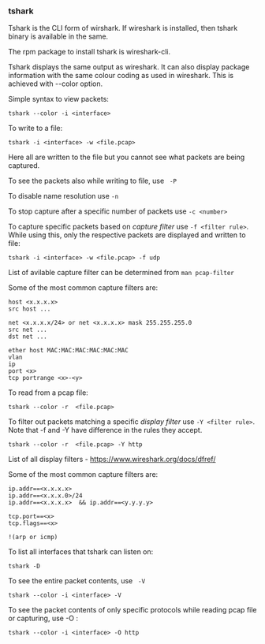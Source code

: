 ### tshark

Tshark is the CLI form of wirshark. If wireshark is installed, then tshark binary is available in the same.

The rpm package to install tshark is wireshark-cli.

Tshark displays the same output as wireshark. It can also display package information with the same colour coding as used in wireshark. This is achieved with --color option.

Simple syntax to view packets:

```tshark --color -i <interface>```

To write to a file:

```tshark -i <interface> -w <file.pcap>```

Here all are written to the file but you cannot see what packets are being captured.

To see the packets also while writing to file, use ``` -P```

To disable name resolution use ```-n```

To stop capture after a specific number of packets use ``` -c <number> ```

To capture specific packets based on  *capture filter* use ```-f <filter rule>```. While using this, only the respective packets are displayed and written to file:

```tshark -i <interface> -w <file.pcap> -f udp```

List of avilable capture filter can be determined from ```man pcap-filter```

Some of the most common capture filters are:
```
host <x.x.x.x>
src host ...

net <x.x.x.x/24> or net <x.x.x.x> mask 255.255.255.0 
src net ...
dst net ...

ether host MAC:MAC:MAC:MAC:MAC:MAC
vlan
ip
port <x>
tcp portrange <x>-<y>

```

To read from a pcap file:

```tshark --color -r  <file.pcap>```

To filter out packets matching a specific *display filter* use ```-Y <filter rule>```. Note that -f and -Y have difference in the rules they accept. 

```tshark --color -r  <file.pcap> -Y http```

List of all display filters - https://www.wireshark.org/docs/dfref/ 

Some of the most common capture filters are:

```
ip.addr==<x.x.x.x>
ip.addr==<x.x.x.0>/24
ip.addr==<x.x.x.x>  && ip.addr==<y.y.y.y>

tcp.port==<x>
tcp.flags==<x>

!(arp or icmp)
```
To list all interfaces that tshark can listen on:

```tshark -D```


To see the entire packet contents, use ``` -V```

```tshark --color -i <interface> -V```

To see the packet contents of only specific protocols while reading pcap file or capturing, use -O <protocol>:

```tshark --color -i <interface> -O http```


